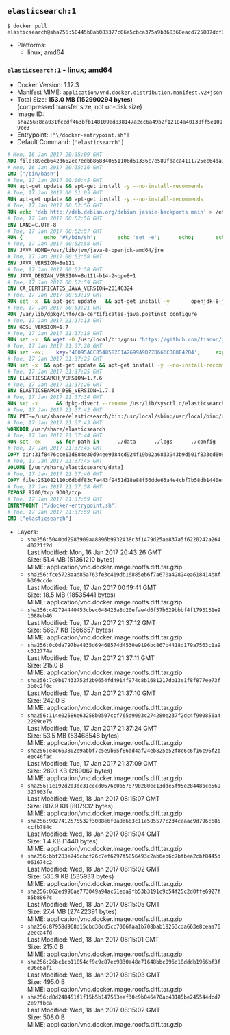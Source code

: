 ## `elasticsearch:1`

```console
$ docker pull elasticsearch@sha256:50445b0ab083377c06a5cbca375a9b368360eacd725807dcf03fad767d2ad18f
```

-	Platforms:
	-	linux; amd64

### `elasticsearch:1` - linux; amd64

-	Docker Version: 1.12.3
-	Manifest MIME: `application/vnd.docker.distribution.manifest.v2+json`
-	Total Size: **153.0 MB (152990294 bytes)**  
	(compressed transfer size, not on-disk size)
-	Image ID: `sha256:8da031fccdf463bfb148109ed838147a2cc6a49b2f12104a40138ff5e1099ce3`
-	Entrypoint: `["\/docker-entrypoint.sh"]`
-	Default Command: `["elasticsearch"]`

```dockerfile
# Mon, 16 Jan 2017 20:35:09 GMT
ADD file:89ecb642d662ee7edbb868340551106d51336c7e589fdaca4111725ec64da957 in / 
# Mon, 16 Jan 2017 20:35:16 GMT
CMD ["/bin/bash"]
# Tue, 17 Jan 2017 00:00:45 GMT
RUN apt-get update && apt-get install -y --no-install-recommends 		ca-certificates 		curl 		wget 	&& rm -rf /var/lib/apt/lists/*
# Tue, 17 Jan 2017 00:51:05 GMT
RUN apt-get update && apt-get install -y --no-install-recommends 		bzip2 		unzip 		xz-utils 	&& rm -rf /var/lib/apt/lists/*
# Tue, 17 Jan 2017 00:52:56 GMT
RUN echo 'deb http://deb.debian.org/debian jessie-backports main' > /etc/apt/sources.list.d/jessie-backports.list
# Tue, 17 Jan 2017 00:52:56 GMT
ENV LANG=C.UTF-8
# Tue, 17 Jan 2017 00:52:57 GMT
RUN { 		echo '#!/bin/sh'; 		echo 'set -e'; 		echo; 		echo 'dirname "$(dirname "$(readlink -f "$(which javac || which java)")")"'; 	} > /usr/local/bin/docker-java-home 	&& chmod +x /usr/local/bin/docker-java-home
# Tue, 17 Jan 2017 00:52:58 GMT
ENV JAVA_HOME=/usr/lib/jvm/java-8-openjdk-amd64/jre
# Tue, 17 Jan 2017 00:52:58 GMT
ENV JAVA_VERSION=8u111
# Tue, 17 Jan 2017 00:52:58 GMT
ENV JAVA_DEBIAN_VERSION=8u111-b14-2~bpo8+1
# Tue, 17 Jan 2017 00:52:59 GMT
ENV CA_CERTIFICATES_JAVA_VERSION=20140324
# Tue, 17 Jan 2017 00:53:19 GMT
RUN set -x 	&& apt-get update 	&& apt-get install -y 		openjdk-8-jre-headless="$JAVA_DEBIAN_VERSION" 		ca-certificates-java="$CA_CERTIFICATES_JAVA_VERSION" 	&& rm -rf /var/lib/apt/lists/* 	&& [ "$JAVA_HOME" = "$(docker-java-home)" ]
# Tue, 17 Jan 2017 00:53:21 GMT
RUN /var/lib/dpkg/info/ca-certificates-java.postinst configure
# Tue, 17 Jan 2017 21:37:13 GMT
ENV GOSU_VERSION=1.7
# Tue, 17 Jan 2017 21:37:18 GMT
RUN set -x 	&& wget -O /usr/local/bin/gosu "https://github.com/tianon/gosu/releases/download/$GOSU_VERSION/gosu-$(dpkg --print-architecture)" 	&& wget -O /usr/local/bin/gosu.asc "https://github.com/tianon/gosu/releases/download/$GOSU_VERSION/gosu-$(dpkg --print-architecture).asc" 	&& export GNUPGHOME="$(mktemp -d)" 	&& gpg --keyserver ha.pool.sks-keyservers.net --recv-keys B42F6819007F00F88E364FD4036A9C25BF357DD4 	&& gpg --batch --verify /usr/local/bin/gosu.asc /usr/local/bin/gosu 	&& rm -r "$GNUPGHOME" /usr/local/bin/gosu.asc 	&& chmod +x /usr/local/bin/gosu 	&& gosu nobody true
# Tue, 17 Jan 2017 21:37:20 GMT
RUN set -ex; 	key='46095ACC8548582C1A2699A9D27D666CD88E42B4'; 	export GNUPGHOME="$(mktemp -d)"; 	gpg --keyserver ha.pool.sks-keyservers.net --recv-keys "$key"; 	gpg --export "$key" > /etc/apt/trusted.gpg.d/elastic.gpg; 	rm -r "$GNUPGHOME"; 	apt-key list
# Tue, 17 Jan 2017 21:37:25 GMT
RUN set -x 	&& apt-get update && apt-get install -y --no-install-recommends apt-transport-https && rm -rf /var/lib/apt/lists/* 	&& echo 'deb http://packages.elasticsearch.org/elasticsearch/1.7/debian stable main' > /etc/apt/sources.list.d/elasticsearch.list
# Tue, 17 Jan 2017 21:37:25 GMT
ENV ELASTICSEARCH_VERSION=1.7.6
# Tue, 17 Jan 2017 21:37:26 GMT
ENV ELASTICSEARCH_DEB_VERSION=1.7.6
# Tue, 17 Jan 2017 21:37:34 GMT
RUN set -x 		&& dpkg-divert --rename /usr/lib/sysctl.d/elasticsearch.conf 		&& apt-get update 	&& apt-get install -y --no-install-recommends "elasticsearch=$ELASTICSEARCH_DEB_VERSION" 	&& rm -rf /var/lib/apt/lists/*
# Tue, 17 Jan 2017 21:37:42 GMT
ENV PATH=/usr/share/elasticsearch/bin:/usr/local/sbin:/usr/local/bin:/usr/sbin:/usr/bin:/sbin:/bin
# Tue, 17 Jan 2017 21:37:43 GMT
WORKDIR /usr/share/elasticsearch
# Tue, 17 Jan 2017 21:37:44 GMT
RUN set -ex 	&& for path in 		./data 		./logs 		./config 		./config/scripts 	; do 		mkdir -p "$path"; 		chown -R elasticsearch:elasticsearch "$path"; 	done
# Tue, 17 Jan 2017 21:37:45 GMT
COPY dir:31f8476cce13d884e30d94ee9384cd924f19b02a6833943b9d501f833cd60885 in ./config 
# Tue, 17 Jan 2017 21:37:45 GMT
VOLUME [/usr/share/elasticsearch/data]
# Tue, 17 Jan 2017 21:37:46 GMT
COPY file:251082110c6dbdf83c7e443f9451d18e88f56dde65a4e4cbf7b58db1440ef558 in / 
# Tue, 17 Jan 2017 21:37:58 GMT
EXPOSE 9200/tcp 9300/tcp
# Tue, 17 Jan 2017 21:37:59 GMT
ENTRYPOINT ["/docker-entrypoint.sh"]
# Tue, 17 Jan 2017 21:37:59 GMT
CMD ["elasticsearch"]
```

-	Layers:
	-	`sha256:5040bd2983909aa8896b9932438c3f1479d25ae837a5f6220242a264d0221f2d`  
		Last Modified: Mon, 16 Jan 2017 20:43:26 GMT  
		Size: 51.4 MB (51361210 bytes)  
		MIME: application/vnd.docker.image.rootfs.diff.tar.gzip
	-	`sha256:fce5728aad85a763fe3c419db16885eb6f7a670a42824ea618414b8fb309ccde`  
		Last Modified: Tue, 17 Jan 2017 00:19:41 GMT  
		Size: 18.5 MB (18535441 bytes)  
		MIME: application/vnd.docker.image.rootfs.diff.tar.gzip
	-	`sha256:c42794440453cbec048425a8d20efae4d6f57b629bbbf4f1793131e91088eb46`  
		Last Modified: Tue, 17 Jan 2017 21:37:12 GMT  
		Size: 566.7 KB (566657 bytes)  
		MIME: application/vnd.docker.image.rootfs.diff.tar.gzip
	-	`sha256:0c0da797ba4835d69468574d4530e9196bc867b4418d179a7563c1a9c312774a`  
		Last Modified: Tue, 17 Jan 2017 21:37:11 GMT  
		Size: 215.0 B  
		MIME: application/vnd.docker.image.rootfs.diff.tar.gzip
	-	`sha256:7c9b17433752f2b9654fd4914f974c8b1681217db13e1f8f877ee73f3b0c2f0c`  
		Last Modified: Tue, 17 Jan 2017 21:37:10 GMT  
		Size: 242.0 B  
		MIME: application/vnd.docker.image.rootfs.diff.tar.gzip
	-	`sha256:114e02586e63258b0507ccf765d9093c274280e237f2dc4f900856a42299ce75`  
		Last Modified: Tue, 17 Jan 2017 21:37:24 GMT  
		Size: 53.5 MB (53468548 bytes)  
		MIME: application/vnd.docker.image.rootfs.diff.tar.gzip
	-	`sha256:e4c663802e9abbf7c5e9b65f86dd4af24eb825e52f8c6c6f16c96f2beec46fac`  
		Last Modified: Tue, 17 Jan 2017 21:37:09 GMT  
		Size: 289.1 KB (289067 bytes)  
		MIME: application/vnd.docker.image.rootfs.diff.tar.gzip
	-	`sha256:1e192d2d3dc31cccd0676c0b578790280ec13dde5f95e28448bce569327903fe`  
		Last Modified: Wed, 18 Jan 2017 08:15:07 GMT  
		Size: 807.9 KB (807932 bytes)  
		MIME: application/vnd.docker.image.rootfs.diff.tar.gzip
	-	`sha256:9027412575532f3008e6f0a8d663c11e585577c234ceaac9d796c685ccfb784c`  
		Last Modified: Wed, 18 Jan 2017 08:15:04 GMT  
		Size: 1.4 KB (1440 bytes)  
		MIME: application/vnd.docker.image.rootfs.diff.tar.gzip
	-	`sha256:bbf283e745cbcf26c7ef6297f5856493c2ab6eb6c7bfbea2cbf8445d061674c2`  
		Last Modified: Wed, 18 Jan 2017 08:15:02 GMT  
		Size: 535.9 KB (535933 bytes)  
		MIME: application/vnd.docker.image.rootfs.diff.tar.gzip
	-	`sha256:062ed996ae773049a94ac51eda9fb53b3191c9c54f25c2d0ffe6927f85b8867c`  
		Last Modified: Wed, 18 Jan 2017 08:15:05 GMT  
		Size: 27.4 MB (27422391 bytes)  
		MIME: application/vnd.docker.image.rootfs.diff.tar.gzip
	-	`sha256:87958d968d15cbd30cd5cc7006faa1b708bab18263cda663e8ceaa762eeca4fd`  
		Last Modified: Wed, 18 Jan 2017 08:15:01 GMT  
		Size: 215.0 B  
		MIME: application/vnd.docker.image.rootfs.diff.tar.gzip
	-	`sha256:26bc1cb11854cf9c9c87ec9830a48e71648bbc096d18dddb1966bf3fe96e6af1`  
		Last Modified: Wed, 18 Jan 2017 08:15:03 GMT  
		Size: 495.0 B  
		MIME: application/vnd.docker.image.rootfs.diff.tar.gzip
	-	`sha256:d8d248451f1f15b5b147563eaf30c9b846470ac48185be245544dcd72e97fbca`  
		Last Modified: Wed, 18 Jan 2017 08:15:02 GMT  
		Size: 508.0 B  
		MIME: application/vnd.docker.image.rootfs.diff.tar.gzip
